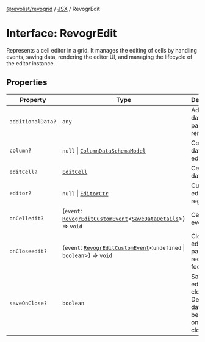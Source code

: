 [@revolist/revogrid](README.md) / [JSX](Namespace.JSX.md) / RevogrEdit

# Interface: RevogrEdit

Represents a cell editor in a grid.
It manages the editing of cells by handling events, saving data, rendering the editor UI,
and managing the lifecycle of the editor instance.

## Properties

| Property | Type | Description | Defined in |
| ------ | ------ | ------ | ------ |
| `additionalData?` | `any` | Additional data to pass to renderer | [src/components.d.ts:1768](https://github.com/revolist/revogrid/blob/78d14b7c443343ec06c8d385824462d784f2615f/src/components.d.ts#L1768) |
| `column?` | `null` \| [`ColumnDataSchemaModel`](TypeAlias.ColumnDataSchemaModel.md) | Column data for editor. | [src/components.d.ts:1772](https://github.com/revolist/revogrid/blob/78d14b7c443343ec06c8d385824462d784f2615f/src/components.d.ts#L1772) |
| `editCell?` | [`EditCell`](TypeAlias.EditCell.md) | Cell to edit data. | [src/components.d.ts:1776](https://github.com/revolist/revogrid/blob/78d14b7c443343ec06c8d385824462d784f2615f/src/components.d.ts#L1776) |
| `editor?` | `null` \| [`EditorCtr`](TypeAlias.EditorCtr.md) | Custom editors register | [src/components.d.ts:1780](https://github.com/revolist/revogrid/blob/78d14b7c443343ec06c8d385824462d784f2615f/src/components.d.ts#L1780) |
| `onCelledit?` | (`event`: [`RevogrEditCustomEvent`](Interface.RevogrEditCustomEvent.md)\<[`SaveDataDetails`](TypeAlias.SaveDataDetails.md)\>) => `void` | Cell edit event | [src/components.d.ts:1784](https://github.com/revolist/revogrid/blob/78d14b7c443343ec06c8d385824462d784f2615f/src/components.d.ts#L1784) |
| `onCloseedit?` | (`event`: [`RevogrEditCustomEvent`](Interface.RevogrEditCustomEvent.md)\<`undefined` \| `boolean`\>) => `void` | Close editor event pass true if requires focus next | [src/components.d.ts:1788](https://github.com/revolist/revogrid/blob/78d14b7c443343ec06c8d385824462d784f2615f/src/components.d.ts#L1788) |
| `saveOnClose?` | `boolean` | Save on editor close. Defines if data should be saved on editor close. | [src/components.d.ts:1792](https://github.com/revolist/revogrid/blob/78d14b7c443343ec06c8d385824462d784f2615f/src/components.d.ts#L1792) |
